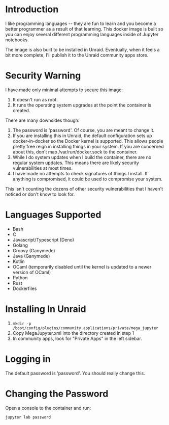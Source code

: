 # Introduction
I like programming languages -- they are fun to learn and you become a better 
programmer as a result of that learning.  This docker image is built so you 
can enjoy several different programming languages inside of Jupyter notebooks.

The image is also built to be installed in Unraid.  Eventually, when it feels a 
bit more complete, I'll publish it to the Unraid community apps store.

# Security Warning
I have made only minimal attempts to secure this image:

  1. It doesn't run as root.
  2. It runs the operating system upgrades at the point the container is created.

There are many downsides though:

  1. The password is 'password'.  Of course, you are meant to change it.
  2. If you are installing this in Unraid, the default configuration sets up docker-in-docker so the Docker kernel
     is supported.  This allows people pretty free reign in installing things in your system.  If you are concerned 
     about this, don't map /var/run/docker.sock to the container.
  3. While I do system updates when I build the container, there are no regular system updates.  This means there
     are likely security vulnerabilities at most times.
  4. I have made no attempts to check signatures of things I install.  If anything is compromised, it could be used to
     compromise your system.

This isn't counting the dozens of other security vulnerabilities that I haven't noticed or don't know to look for.

# Languages Supported
- Bash
- C
- Javascript/Typescript (Deno)
- Golang
- Groovy (Ganymede)
- Java (Ganymede)
- Kotlin
- OCaml (temporarily disabled until the kernel is updated to a newer version of OCaml)
- Python
- Rust
- Dockerfiles

# Installing In Unraid

1. `mkdir -p /boot/config/plugins/community.applications/private/mega_jupyter`
2. Copy MegaJupyter.xml into the directory created in step 1
3. In community apps, look for "Private Apps" in the left sidebar.

# Logging in
The default password is 'password'.  You should really change this.

# Changing the Password
Open a console to the container and run:

```bash
jupyter lab password
```


